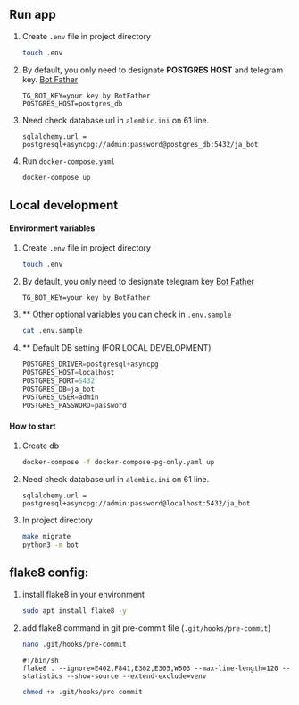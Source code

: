 ## Run app
1) Create ```.env``` file in project directory
    ```bash
    touch .env
    ```
2) By default, you only need to designate <strong>POSTGRES HOST</strong> and telegram key. <a href="https://t.me/BotFather">Bot Father</a> 
    ```
    TG_BOT_KEY=your key by BotFather
    POSTGRES_HOST=postgres_db
    ```
3) Need check database url in ```alembic.ini``` on 61 line.
   ```
   sqlalchemy.url = postgresql+asyncpg://admin:password@postgres_db:5432/ja_bot
   ```
4) Run ```docker-compose.yaml```
   ```bash
   docker-compose up
   ```

## Local development
#### Environment variables
1) Create ```.env``` file in project directory
    ```bash
    touch .env
    ```
2) By default, you only need to designate telegram key <a href="https://t.me/BotFather">Bot Father</a>
    ```
    TG_BOT_KEY=your key by BotFather
   
    ```
3) ** Other optional variables you can check in ```.env.sample```
    ```bash
    cat .env.sample
    ```
4) ** Default DB setting (FOR LOCAL DEVELOPMENT)
    ```python
   POSTGRES_DRIVER=postgresql+asyncpg
   POSTGRES_HOST=localhost
   POSTGRES_PORT=5432
   POSTGRES_DB=ja_bot
   POSTGRES_USER=admin
   POSTGRES_PASSWORD=password
    ```
#### How to start
1) Create db
   ```bash
   docker-compose -f docker-compose-pg-only.yaml up
   ```
2) Need check database url in ```alembic.ini``` on 61 line.
   ```
   sqlalchemy.url = postgresql+asyncpg://admin:password@localhost:5432/ja_bot
   ```
3) In project directory
   ```bash
   make migrate
   python3 -m bot
   ```

## flake8 config:
1) install flake8 in your environment
   ```bash
   sudo apt install flake8 -y
   ```
2) add flake8 command in git pre-commit file (```.git/hooks/pre-commit```)
   ```bash
   nano .git/hooks/pre-commit
   ```
   ```
   #!/bin/sh
   flake8 . --ignore=E402,F841,E302,E305,W503 --max-line-length=120 --statistics --show-source --extend-exclude=venv
   ```
   ```bash
   chmod +x .git/hooks/pre-commit
   ```